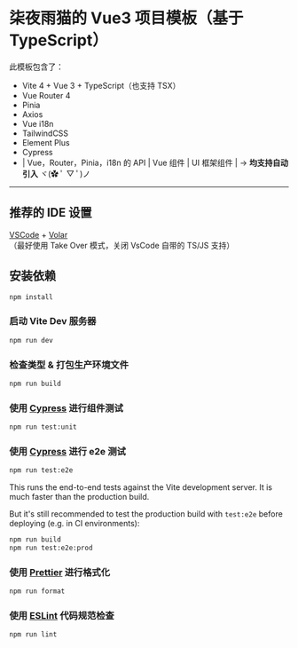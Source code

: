 # 柒夜雨猫的 Vue3 项目模板（基于 TypeScript）

此模板包含了：

- Vite 4 + Vue 3 + TypeScript（也支持 TSX）
- Vue Router 4
- Pinia
- Axios
- Vue i18n
- TailwindCSS
- Element Plus
- Cypress
- | Vue，Router，Pinia，i18n 的 API | Vue 组件 | UI 框架组件 | → **均支持自动引入** ヾ(✿ ﾟ ▽ ﾟ)ノ

---

## 推荐的 IDE 设置

[VSCode](https://code.visualstudio.com/) + [Volar](https://marketplace.visualstudio.com/items?itemName=Vue.volar)（最好使用 Take Over 模式，关闭 VsCode 自带的 TS/JS 支持）

## 安装依赖

```sh
npm install
```

### 启动 Vite Dev 服务器

```sh
npm run dev
```

### 检查类型 & 打包生产环境文件

```sh
npm run build
```

### 使用 [Cypress](https://www.cypress.io/) 进行组件测试

```sh
npm run test:unit
```

### 使用 [Cypress](https://www.cypress.io/) 进行 e2e 测试

```sh
npm run test:e2e
```

This runs the end-to-end tests against the Vite development server.
It is much faster than the production build.

But it's still recommended to test the production build with `test:e2e` before deploying (e.g. in CI environments):

```sh
npm run build
npm run test:e2e:prod
```

### 使用 [Prettier](https://prettier.io/) 进行格式化

```sh
npm run format
```

### 使用 [ESLint](https://eslint.org/) 代码规范检查

```sh
npm run lint
```
